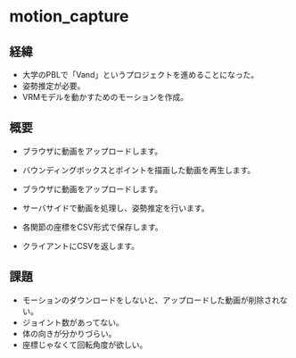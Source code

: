 # motion_capture

## 経緯

- 大学のPBLで「Vand」というプロジェクトを進めることになった。
- 姿勢推定が必要。
- VRMモデルを動かすためのモーションを作成。

## 概要

- ブラウザに動画をアップロードします。
- バウンディングボックスとポイントを描画した動画を再生します。

- ブラウザに動画をアップロードします。
- サーバサイドで動画を処理し、姿勢推定を行います。
- 各関節の座標をCSV形式で保存します。
- クライアントにCSVを返します。

## 課題

- モーションのダウンロードをしないと、アップロードした動画が削除されない。
- ジョイント数があってない。
- 体の向きが分かりづらい。
- 座標じゃなくて回転角度が欲しい。
